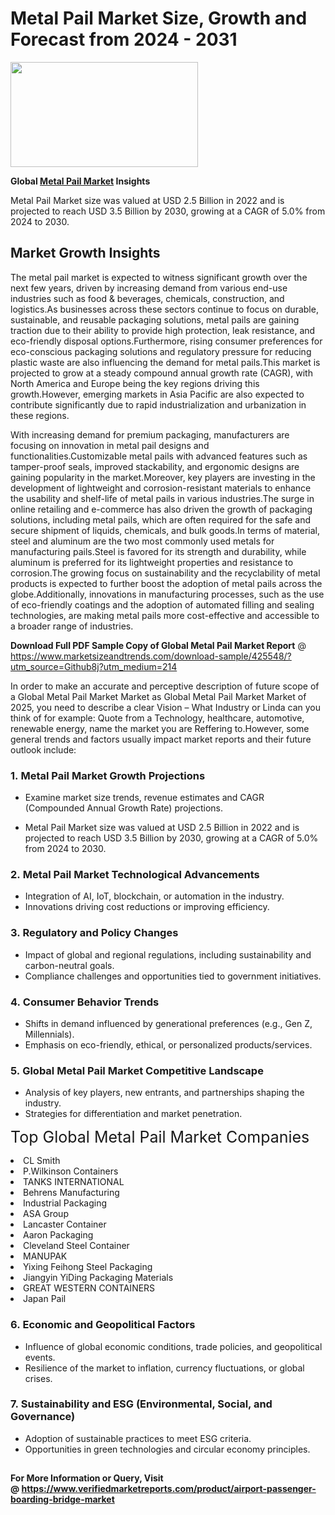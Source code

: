 <H1>Metal Pail Market Size, Growth and Forecast from 2024 - 2031</H1><img class="aligncenter size-medium wp-image-584254" src="https://thirdeyenews.in/wp-content/uploads/2024/09/Global-Market-Research-300x168.jpeg" alt="" width="300" height="168" /><p><strong>Global&nbsp;<a href="https://www.marketsizeandtrends.com/download-sample/425548/?utm_source=Github8j?utm_medium=214">Metal Pail Market</a> Insights</strong></p><p>Metal Pail Market size was valued at USD 2.5 Billion in 2022 and is projected to reach USD 3.5 Billion by 2030, growing at a CAGR of 5.0% from 2024 to 2030.</p><p><h2>Market Growth Insights</h2> <p>The metal pail market is expected to witness significant growth over the next few years, driven by increasing demand from various end-use industries such as food & beverages, chemicals, construction, and logistics.As businesses across these sectors continue to focus on durable, sustainable, and reusable packaging solutions, metal pails are gaining traction due to their ability to provide high protection, leak resistance, and eco-friendly disposal options.Furthermore, rising consumer preferences for eco-conscious packaging solutions and regulatory pressure for reducing plastic waste are also influencing the demand for metal pails.This market is projected to grow at a steady compound annual growth rate (CAGR), with North America and Europe being the key regions driving this growth.However, emerging markets in Asia Pacific are also expected to contribute significantly due to rapid industrialization and urbanization in these regions.</p> <p>With increasing demand for premium packaging, manufacturers are focusing on innovation in metal pail designs and functionalities.Customizable metal pails with advanced features such as tamper-proof seals, improved stackability, and ergonomic designs are gaining popularity in the market.Moreover, key players are investing in the development of lightweight and corrosion-resistant materials to enhance the usability and shelf-life of metal pails in various industries.The surge in online retailing and e-commerce has also driven the growth of packaging solutions, including metal pails, which are often required for the safe and secure shipment of liquids, chemicals, and bulk goods.In terms of material, steel and aluminum are the two most commonly used metals for manufacturing pails.Steel is favored for its strength and durability, while aluminum is preferred for its lightweight properties and resistance to corrosion.The growing focus on sustainability and the recyclability of metal products is expected to further boost the adoption of metal pails across the globe.Additionally, innovations in manufacturing processes, such as the use of eco-friendly coatings and the adoption of automated filling and sealing technologies, are making metal pails more cost-effective and accessible to a broader range of industries.</p> <p><span class=""><strong>Download Full PDF Sample Copy of Global Metal Pail Market Report</strong> @ <a href="https://www.marketsizeandtrends.com/download-sample/425548/?utm_source=Github8j?utm_medium=214" target="_blank">https://www.marketsizeandtrends.com/download-sample/425548/?utm_source=Github8j?utm_medium=214</a></span></p><p>In order to make an accurate and perceptive description of future scope of a Global&nbsp;Metal Pail Market Market as Global&nbsp;Metal Pail Market Market of 2025, you need to describe a clear Vision &ndash; What Industry or Linda can you think of for example: Quote from a Technology, healthcare, automotive, renewable energy, name the market you are Reffering to.However, some general trends and factors usually impact market reports and their future outlook include:</p><h3>1.&nbsp;<strong>Metal Pail Market Growth Projections</strong></h3><ul><li>Examine market size trends, revenue estimates and CAGR (Compounded Annual Growth Rate) projections.</li><li><p>Metal Pail Market size was valued at USD 2.5 Billion in 2022 and is projected to reach USD 3.5 Billion by 2030, growing at a CAGR of 5.0% from 2024 to 2030.</p></li></ul><h3>2.&nbsp;<strong>Metal Pail Market Technological Advancements</strong></h3><ul><li>Integration of AI, IoT, blockchain, or automation in the industry.</li><li>Innovations driving cost reductions or improving efficiency.</li></ul><h3>3.&nbsp;<strong>Regulatory and Policy Changes</strong></h3><ul><li>Impact of global and regional regulations, including sustainability and carbon-neutral goals.</li><li>Compliance challenges and opportunities tied to government initiatives.</li></ul><h3>4.&nbsp;<strong>Consumer Behavior Trends</strong></h3><ul><li>Shifts in demand influenced by generational preferences (e.g., Gen Z, Millennials).</li><li>Emphasis on eco-friendly, ethical, or personalized products/services.</li></ul><h3>5.&nbsp;<strong>Global Metal Pail Market Competitive Landscape</strong></h3><ul><li>Analysis of key players, new entrants, and partnerships shaping the industry.</li><li>Strategies for differentiation and market penetration.</li></ul><p data-pm-slice="1 1 []"><span style="color: inherit; font-family: inherit; font-size: 25px;">Top Global Metal Pail Market Companies</span></p><div class="" data-test-id=""><p><li>CL Smith</li><li> P.Wilkinson Containers</li><li> TANKS INTERNATIONAL</li><li> Behrens Manufacturing</li><li> Industrial Packaging</li><li> ASA Group</li><li> Lancaster Container</li><li> Aaron Packaging</li><li> Cleveland Steel Container</li><li> MANUPAK</li><li> Yixing Feihong Steel Packaging</li><li> Jiangyin YiDing Packaging Materials</li><li> GREAT WESTERN CONTAINERS</li><li> Japan Pail</li></p></div><h3>6.&nbsp;<strong>Economic and Geopolitical Factors</strong></h3><ul><li>Influence of global economic conditions, trade policies, and geopolitical events.</li><li>Resilience of the market to inflation, currency fluctuations, or global crises.</li></ul><h3>7.&nbsp;<strong>Sustainability and ESG (Environmental, Social, and Governance)</strong></h3><ul><li>Adoption of sustainable practices to meet ESG criteria.</li><li>Opportunities in green technologies and circular economy principles.</li></ul><h2><strong style="font-size: 14px;">For More Information or Query, Visit @&nbsp;</strong><a style="background-color: #ffffff; font-size: 14px;" href="https://www.marketsizeandtrends.com/report/metal-pail-market/" target="_blank">https://www.verifiedmarketreports.com/product/airport-passenger-boarding-bridge-market</a></h2>
